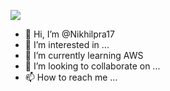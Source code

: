 ![](https://media.giphy.com/media/fwbZnTftCXVocKzfxR/giphy.gif)
- 👋 Hi, I’m @Nikhilpra17
- 👀 I’m interested in ...
- 🌱 I’m currently learning AWS
- 💞️ I’m looking to collaborate on ...
- 📫 How to reach me ...

<!---
Nikhilpra17/Nikhilpra17 is a ✨ special ✨ repository because its `README.md` (this file) appears on your GitHub profile.
You can click the Preview link to take a look at your changes.
--->
